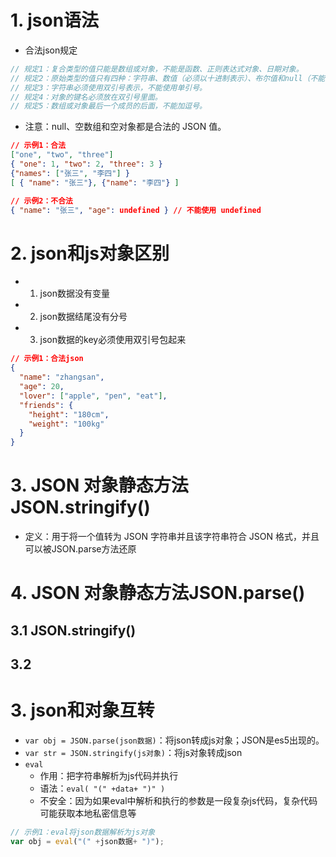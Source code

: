 # 1. json语法
+ 合法json规定
```js
// 规定1：复合类型的值只能是数组或对象，不能是函数、正则表达式对象、日期对象。
// 规定2：原始类型的值只有四种：字符串、数值（必须以十进制表示）、布尔值和null（不能使用NaN, Infinity, -Infinity和undefined）。
// 规定3：字符串必须使用双引号表示，不能使用单引号。
// 规定4：对象的键名必须放在双引号里面。
// 规定5：数组或对象最后一个成员的后面，不能加逗号。
```
+ 注意：null、空数组和空对象都是合法的 JSON 值。
```json
// 示例1：合法
["one", "two", "three"]
{ "one": 1, "two": 2, "three": 3 }
{"names": ["张三", "李四"] }
[ { "name": "张三"}, {"name": "李四"} ]

// 示例2：不合法
{ "name": "张三", "age": undefined } // 不能使用 undefined
```
# 2. json和js对象区别
+ 1. json数据没有变量
+ 2. json数据结尾没有分号
+ 3. json数据的key必须使用双引号包起来
```json
// 示例1：合法json
{
  "name": "zhangsan",
  "age": 20,
  "lover": ["apple", "pen", "eat"],
  "friends": {
    "height": "180cm",
    "weight": "100kg"
  }
}
```

# 3. JSON 对象静态方法JSON.stringify()
+ 定义：用于将一个值转为 JSON 字符串并且该字符串符合 JSON 格式，并且可以被JSON.parse方法还原
# 4. JSON 对象静态方法JSON.parse()





## 3.1 JSON.stringify()
## 3.2 
# 3. json和对象互转
+ `var obj = JSON.parse(json数据)`：将json转成js对象；JSON是es5出现的。
+ `var str = JSON.stringify(js对象)`：将js对象转成json
+ `eval`
  - 作用：把字符串解析为js代码并执行
  - 语法：`eval( "(" +data+ ")" )`
  - 不安全：因为如果eval中解析和执行的参数是一段复杂js代码，复杂代码可能获取本地私密信息等
```js
// 示例1：eval将json数据解析为js对象
var obj = eval("(" +json数据+ ")");
```